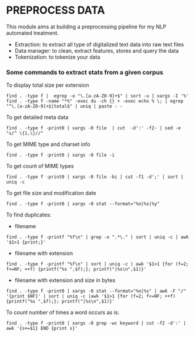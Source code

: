 # PREPROCESS DATA
This module aims at building a preprocessing pipeline for my NLP automated treatment.
* Extraction: to extract all type of digitalized text data into raw text files
* Data manager: to clean, extract features, stores and query the data
* Tokenization: to tokenize your data

### Some commands to extract stats from a given corpus

To display total size per extension
```shell
find . -type f |  egrep -o "\.[a-zA-Z0-9]+$" | sort -u | xargs -I '%' find . -type f -name "*%" -exec du -ch {} + -exec echo % \; | egrep "^\.[a-zA-Z0-9]+$|total$" | uniq | paste - -
```

To get detailed meta data
```shell
find . -type f -print0 | xargs -0 file  | cut  -d':' -f2- | sed -e "s/^ \{1,\}//" 
```

To get MIME type and charset info
```shell
find . -type f -print0 | xargs -0 file -i
```
To get count of MIME types
```shell
find . -type f -print0 | xargs -0 file -bi | cut -f1 -d';' | sort | uniq -c
```
To get file size and modification date
```shell
find . -type f -print0 | xargs -0 stat --format="%n|%s|%y" 
```

To find duplicates:
 * filename
```shell
find . -type f -printf "%f\n" | grep -o ".*\." | sort | uniq -c | awk '$1>1 {print;}'
```
* filename with extension
```shell
find . -type f -printf "%f\n" | sort | uniq -c | awk '$1>1 {for (f=2; f<=NF; ++f) {printf("%s ",$f);}; printf("|%s\n",$1)}'
```

* filename with extension and size in bytes
```shell
find . -type f -print0 | xargs -0 stat --format="%n|%s" | awk -F "/" '{print $NF}' | sort | uniq -c |awk '$1>1 {for (f=2; f<=NF; ++f) {printf("%s ",$f);}; printf("|%s\n",$1)}'
```

To count number of times a word occurs as is:
```shell
find . -type f -print0 | xargs -0 grep -wc keyword | cut -f2 -d':' | awk '{s+=$1} END {print s}'
```
